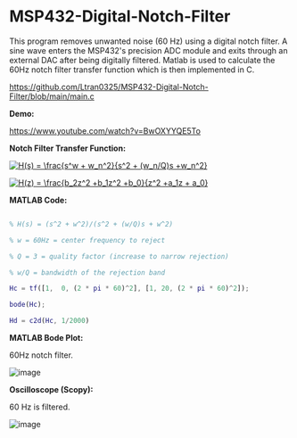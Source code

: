 # MSP432-Digital-Notch-Filter

This program removes unwanted noise (60 Hz) using a digital notch filter. A sine wave enters the MSP432's precision ADC module and exits through an external DAC after being digitally filtered. Matlab is used to calculate the 60Hz notch filter transfer function which is then implemented in C.

https://github.com/Ltran0325/MSP432-Digital-Notch-Filter/blob/main/main.c

**Demo:**

https://www.youtube.com/watch?v=BwOXYYQE5To

**Notch Filter Transfer Function:**

<a href="https://www.codecogs.com/eqnedit.php?latex=H(s)&space;=&space;\frac{s^w&space;&plus;&space;w_n^2}{s^2&space;&plus;&space;(w_n/Q)s&space;&plus;w_n^2}" target="_blank"><img src="https://latex.codecogs.com/svg.latex?H(s)&space;=&space;\frac{s^w&space;&plus;&space;w_n^2}{s^2&space;&plus;&space;(w_n/Q)s&space;&plus;w_n^2}" title="H(s) = \frac{s^w + w_n^2}{s^2 + (w_n/Q)s +w_n^2}" /></a>

<a href="https://www.codecogs.com/eqnedit.php?latex=H(z)&space;=&space;\frac{b_2z^2&space;&plus;b_1z^2&space;&plus;b_0}{z^2&space;&plus;a_1z&space;&plus;&space;a_0}" target="_blank"><img src="https://latex.codecogs.com/svg.latex?H(z)&space;=&space;\frac{b_2z^2&space;&plus;b_1z^2&space;&plus;b_0}{z^2&space;&plus;a_1z&space;&plus;&space;a_0}" title="H(z) = \frac{b_2z^2 +b_1z^2 +b_0}{z^2 +a_1z + a_0}" /></a>


**MATLAB Code:**
```MATLAB

% H(s) = (s^2 + w^2)/(s^2 + (w/Q)s + w^2)

% w = 60Hz = center frequency to reject

% Q = 3 = quality factor (increase to narrow rejection)

% w/Q = bandwidth of the rejection band

Hc = tf([1,  0, (2 * pi * 60)^2], [1, 20, (2 * pi * 60)^2]);

bode(Hc);

Hd = c2d(Hc, 1/2000)
```
**MATLAB Bode Plot:**

60Hz notch filter.

![image](https://user-images.githubusercontent.com/62213019/112414144-ccb56380-8cde-11eb-8755-160d54b66b95.png)

**Oscilloscope (Scopy):**

60 Hz is filtered.

![image](https://user-images.githubusercontent.com/62213019/112414497-61b85c80-8cdf-11eb-8b1b-fc9883f2d173.png)
